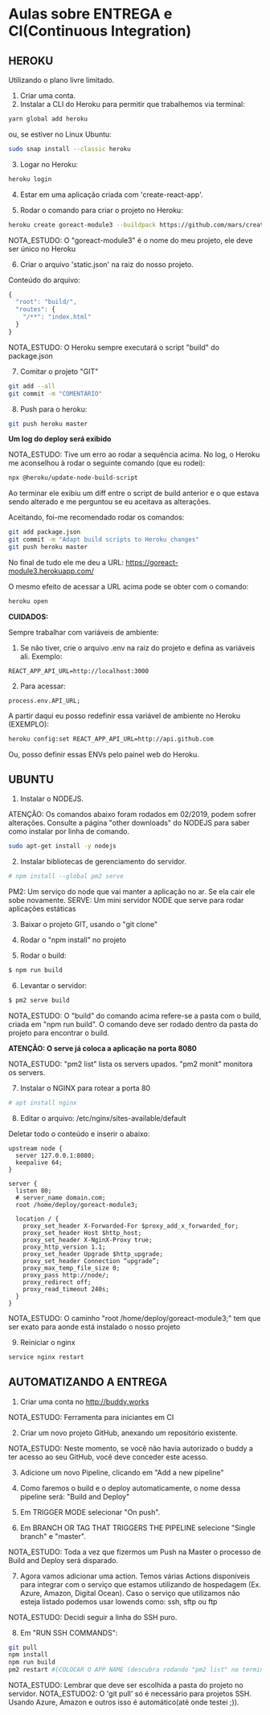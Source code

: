 # Aulas sobre ENTREGA e CI(Continuous Integration)

## HEROKU

Utilizando o plano livre limitado.

1. Criar uma conta.
2. Instalar a CLI do Heroku para permitir que trabalhemos via terminal:

```bash
yarn global add heroku
```

ou, se estiver no Linux Ubuntu:

```bash
sudo snap install --classic heroku
```

3. Logar no Heroku:

```bash
heroku login
```

4. Estar em uma aplicação criada com 'create-react-app'.

5. Rodar o comando para criar o projeto no Heroku:

```bash
heroku create goreact-module3 --buildpack https://github.com/mars/create-react-app-buildpack.git
```

NOTA_ESTUDO: O "goreact-module3" é o nome do meu projeto, ele deve ser único no Heroku

6. Criar o arquivo 'static.json' na raiz do nosso projeto.

Conteúdo do arquivo:

```javascript
{
  "root": "build/",
  "routes": {
    "/**": "index.html"
  }
}
```

NOTA_ESTUDO: O Heroku sempre executará o script "build" do package.json

7. Comitar o projeto "GIT"

```bash
git add --all
git commit -m "COMENTÁRIO"
```

8. Push para o heroku:

```bash
git push heroku master
```

**Um log do deploy será exibido**

NOTA_ESTUDO: Tive um erro ao rodar a sequência acima. No log, o Heroku me aconselhou à rodar o seguinte comando (que eu rodei):

```bash
npx @heroku/update-node-build-script
```

Ao terminar ele exibiu um diff entre o script de build anterior e o que estava sendo alterado e me perguntou se eu aceitava as alterações.

Aceitando, foi-me recomendado rodar os comandos:

```bash
git add package.json
git commit -m "Adapt build scripts to Heroku changes"
git push heroku master
```

No final de tudo ele me deu a URL: https://goreact-module3.herokuapp.com/

O mesmo efeito de acessar a URL acima pode se obter com o comando:

```bash
heroku open
```

**CUIDADOS:**

Sempre trabalhar com variáveis de ambiente:

1. Se não tiver, crie o arquivo .env na raiz do projeto e defina as variáveis ali. Exemplo:

```
REACT_APP_API_URL=http://localhost:3000
```

2. Para acessar:

```
process.env.API_URL;
```

A partir daqui eu posso redefinir essa variável de ambiente no Heroku (EXEMPLO):

```bash
heroku config:set REACT_APP_API_URL=http://api.github.com
```

Ou, posso definir essas ENVs pelo painel web do Heroku.

## UBUNTU

1. Instalar o NODEJS.

ATENÇÃO: Os comandos abaixo foram rodados em 02/2019, podem sofrer alterações. Consulte a página "other downloads" do NODEJS para saber como instalar por linha de comando.

```bash
sudo apt-get install -y nodejs
```

2. Instalar bibliotecas de gerenciamento do servidor.

```bash
# npm install --global pm2 serve
```

PM2: Um serviço do node que vai manter a aplicação no ar. Se ela cair ele sobe novamente.
SERVE: Um mini servidor NODE que serve para rodar aplicações estáticas

3. Baixar o projeto GIT, usando o "git clone"

4. Rodar o "npm install" no projeto

5. Rodar o build:

```bash
$ npm run build
```

6. Levantar o servidor:

```bash
$ pm2 serve build
```

NOTA_ESTUDO: O "build" do comando acima refere-se a pasta com o build, criada em "npm run build". O comando deve ser rodado dentro da pasta do projeto para encontrar o build.

**ATENÇÃO: O serve já coloca a aplicação na porta 8080**

NOTA_ESTUDO: "pm2 list" lista os servers upados. "pm2 monit" monitora os servers.

7. Instalar o NGINX para rotear a porta 80

```bash
# apt install nginx
```

8. Editar o arquivo: /etc/nginx/sites-available/default

Deletar todo o conteúdo e inserir o abaixo:

```
upstream node {
  server 127.0.0.1:8080;
  keepalive 64;
}

server {
  listen 80;
  # server_name domain.com;
  root /home/deploy/goreact-module3;

  location / {
    proxy_set_header X-Forwarded-For $proxy_add_x_forwarded_for;
    proxy_set_header Host $http_host;
    proxy_set_header X-NginX-Proxy true;
    proxy_http_version 1.1;
    proxy_set_header Upgrade $http_upgrade;
    proxy_set_header Connection “upgrade”;
    proxy_max_temp_file_size 0;
    proxy_pass http://node/;
    proxy_redirect off;
    proxy_read_timeout 240s;
  }
}
```

NOTA_ESTUDO: O caminho "root /home/deploy/goreact-module3;" tem que ser exato para aonde está instalado o nosso projeto

9. Reiniciar o nginx

```bash
service nginx restart
```

## AUTOMATIZANDO A ENTREGA

1. Criar uma conta no http://buddy.works

NOTA_ESTUDO: Ferramenta para iniciantes em CI

2. Criar um novo projeto GitHub, anexando um repositório existente.

NOTA_ESTUDO: Neste momento, se você não havia autorizado o buddy a ter acesso ao seu GitHub, você deve conceder este acesso.

3. Adicione um novo Pipeline, clicando em "Add a new pipeline"

4. Como faremos o build e o deploy automaticamente, o nome dessa pipeline será: "Build and Deploy"

5. Em TRIGGER MODE selecionar "On push".

6. Em BRANCH OR TAG THAT TRIGGERS THE PIPELINE selecione "Single branch" e "master".

NOTA_ESTUDO: Toda a vez que fizermos um Push na Master o processo de Build and Deploy será disparado.

7. Agora vamos adicionar uma action. Temos várias Actions disponíveis para integrar com o serviço que estamos utilizando de hospedagem (Ex. Azure, Amazon, Digital Ocean).
   Caso o serviço que utilizamos não esteja listado podemos usar lowends como: ssh, sftp ou ftp

NOTA_ESTUDO: Decidi seguir a linha do SSH puro.

8. Em "RUN SSH COMMANDS":

```bash
git pull
npm install
npm run build
pm2 restart #[COLOCAR O APP NAME (descubra rodando "pm2 list" no terminal do servidor)]
```

NOTA_ESTUDO: Lembrar que deve ser escolhida a pasta do projeto no servidor.
NOTA_ESTUDO2: O 'git pull' só é necessário para projetos SSH. Usando Azure, Amazon e outros isso é automático(até onde testei ;)).
